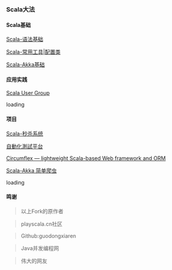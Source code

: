 ###  Scala大法 ###
 
#### Scala基础 #### 

[Scala-语法基础](https://github.com/jxnu-liguobin/Java-Learning-Summary/blob/master/src/cn/edu/jxnu/scala/ScalaBasic.md)

[Scala-常用工具|配置类](https://github.com/jxnu-liguobin/Java-Learning-Summary/blob/master/src/cn/edu/jxnu/scala/ScalaUtil.md)

[Scala-Akka基础](https://github.com/jxnu-liguobin/Java-Learning-Summary/blob/master/src/cn/edu/jxnu/scala/ScalaAkkaBasic.md)

#### 应用实践 ####

[Scala User Group](https://github.com/jxnu-liguobin/csug)

loading

#### 项目 ####

[Scala-秒杀系统](https://github.com/jxnu-liguobin/SpringBoot-SecKill-Scala)

[自動化測試平台](https://github.com/LightSwordSpringBoot/lightsword)

[Circumflex — lightweight Scala-based Web framework and ORM](https://github.com/inca/circumflex)

[Scala-Akka 简单爬虫](https://github.com/jxnu-liguobin/akka-crawler-example)

loading

#### 鸣谢 ####

>以上Fork的原作者

>playscala.cn社区

>Github:guodongxiaren

>Java并发编程网

>伟大的网友



